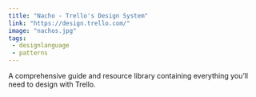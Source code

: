 ```yaml
---
title: "Nacho - Trello's Design System"
link: "https://design.trello.com/"
image: "nachos.jpg"
tags:
 - designlanguage
 - patterns
---
```


A comprehensive guide and resource library containing everything you’ll need to design with Trello.
